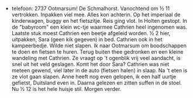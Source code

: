 - telefoon: 2737
  Ootmarsum! De Schmalhorst. Vanochtend om ½ 11 vertrokken. Inpakken viel mee. Alles kon achterin. Op het imperiaal de kinderwagen, buggy en het fietszitje. Reis ging vlot. In Holten gestopt. In de "babyroom" een klein wc-tje waarmee Cathrien heel ingenomen was. Laatste stuk moest Cathrien een beetje afgeleid worden. ½ 2 hier, uitpakken, Sara (geen kik gegeven) in bed. Cathrien ook in het kampeerbedje. Wilde niet slapen. Ik naar Ootmarsum om boodschappen te doen en fietsen te huren. Terug buiten thee gedronken en een kleine wandeling met Cathrien. Ze vraagt op 't ogenblik vrij veel aandacht, is snel uit het veld geslagen. Komt het door Sara? Cathrien was niet meteen gewend, viel later in de auto (fietsen halen) in slaap. Na 't eten is ze vlot gaan slapen. Anne heeft nog even gelopen, ik een half uurtje gefietst, Duitsland even in. Daarna gelezen en zitten suffen in de stoel. Nu ½ 12 is het hele huisje stil. Morgen verder.
